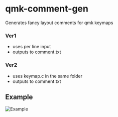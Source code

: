 # qmk-comment-gen
Generates fancy layout comments for qmk keymaps 

### Ver1
+ uses per line input
+ outputs to comment.txt

### Ver2
+ uses keymap.c in the same folder
+ outputs to comment.txt

## Example
![Example](https://i.imgur.com/miEKiYT.gif)
